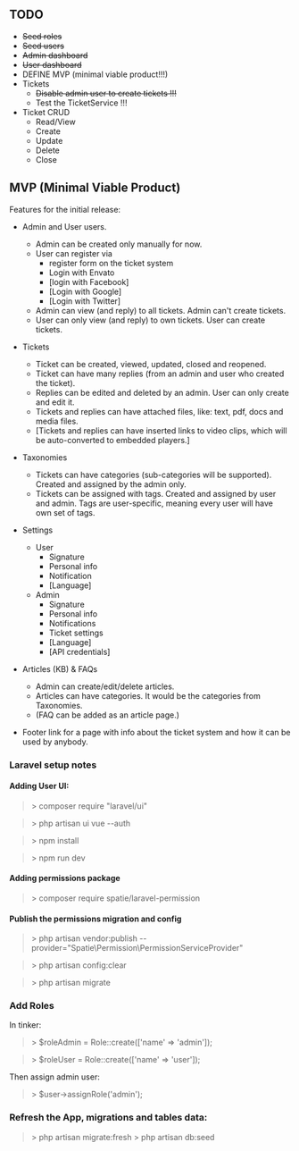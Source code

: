 ## TODO

- ~~Seed roles~~
- ~~Seed users~~
- ~~Admin dashboard~~
- ~~User dashboard~~
- DEFINE MVP (minimal viable product!!!)
- Tickets
    - ~~Disable admin user to create tickets !!!~~
    - Test the TicketService !!!
- Ticket CRUD
    - Read/View
    - Create
    - Update
    - Delete
    - Close
    
## MVP (Minimal Viable Product)
Features for the initial release:

- Admin and User users. 
    - Admin can be created only manually for now.
    - User can register via 
        - register form on the ticket system
        - Login with Envato
        - [login with Facebook]
        - [Login with Google]
        - [Login with Twitter]
    - Admin can view (and reply) to all tickets. Admin can't create tickets. 
    - User can only view (and reply) to own tickets. User can create tickets.
    
- Tickets
    - Ticket can be created, viewed, updated, closed and reopened.
    - Ticket can have many replies (from an admin and user who created the ticket).
    - Replies can be edited and deleted by an admin. User can only create and edit it.  
    - Tickets and replies can have attached files, like: text, pdf, docs and media files.
    - [Tickets and replies can have inserted links to video clips, which will be auto-converted to embedded players.]
    
- Taxonomies
    - Tickets can have categories (sub-categories will be supported). Created and assigned by the admin only.
    - Tickets can be assigned with tags. Created and assigned by user and admin. Tags are user-specific, meaning every user will have own set of tags.


- Settings
    - User
        - Signature
        - Personal info
        - Notification
        - [Language]
    - Admin
        - Signature
        - Personal info
        - Notifications
        - Ticket settings 
        - [Language]
        - [API credentials]

- Articles (KB) & FAQs
    - Admin can create/edit/delete articles.
    - Articles can have categories. It would be the categories from Taxonomies.
    - (FAQ can be added as an article page.)


- Footer link for a page with info about the ticket system and how it can be used by anybody.
     

### Laravel setup notes
#### Adding User UI:

> \> composer require "laravel/ui"

> \> php artisan ui vue --auth

> \> npm install

> \> npm run dev

#### Adding permissions package

> \> composer require spatie/laravel-permission

#### Publish the permissions migration and config

> \> php artisan vendor:publish --provider="Spatie\Permission\PermissionServiceProvider"

> \> php artisan config:clear

> \> php artisan migrate


### Add Roles

In tinker:

> \> $roleAdmin = Role::create(['name' => 'admin']);

> \> $roleUser = Role::create(['name' => 'user']);

Then assign admin user:

> \> $user->assignRole('admin');

### Refresh the App, migrations and tables data:

> \> php artisan migrate:fresh
> \> php artisan db:seed
